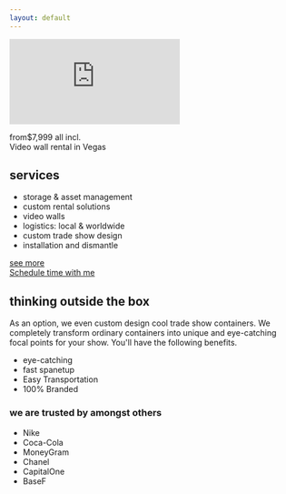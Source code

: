 ```yaml
---
layout: default
---
```

<div id="theButton">

<section id="homesection">
  <div id="homevideo">
    <iframe src="https://player.vimeo.com/video/58164503?color=ffffff&title=0&byline=0&portrait=0" frameborder="0" webkitallowfullscreen mozallowfullscreen allowfullscreen></iframe>
  </div>
</section>

<section id="slider">
<!--  <p><span>simply more</span><br>we are the smarter, cooler, more affordable solution to your vision</p>-->
  <p>from<span>$7,999 all incl.</span><br>Video wall rental in Vegas</p>
</section>

<section id="quoteSection"></section>

<section id="services">
  <h2>services</h2>
  <ul>
    <li>storage & asset management</li>
    <li>custom rental solutions</li>
    <li>video walls</li>
    <li>logistics: local & worldwide</li>
    <li>custom trade show design</li>
    <li>installation and dismantle</li>
  </ul>
  <a href="{{site.baseurl}}services/">see more</a>
</section>

<section class="infosection">
<!-- Calendly link widget begin -->
<link href="https://calendly.com/assets/external/widget.css" rel="stylesheet">
<script src="https://calendly.com/assets/external/widget.js" type="text/javascript"></script>
<a href="" onclick="Calendly.showPopupWidget('https://calendly.com/rodrigosalmeron/15min');return false;">Schedule time with me</a>
<!-- Calendly link widget end -->
<h2>thinking <b>outside</b> the box</h2>
<p>As an option, we even custom design cool trade show containers.
We completely transform ordinary containers into unique and eye-catching focal points for your show. You'll have the following benefits.</p>
<ul>
<li>eye-catching</li>
<li>fast spanetup</li>
<li>Easy Transportation</li>
<li>100% Branded</li>
</ul>
</section>

<section id="clients">
<h3>we are trusted by amongst others</h3>
<ul>
<li class="clientNike">Nike</li>
<li class="clientCocaCola">Coca-Cola</li>
<li class="clientMoneyGram">MoneyGram</li>
<li class="clientChanel">Chanel</li>
<li class="clientCapitalOne">CapitalOne</li>
<li class="clientBaseF">BaseF</li>
</ul>
</section>


<script type="text/javascript" src="{{site.baseurl}}assets/js/bundle.js"
charset="utf-8"></script>

